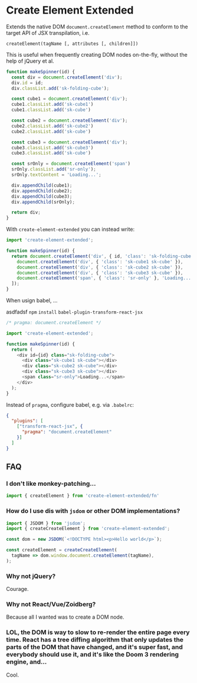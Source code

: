 # Create Element Extended
Extends the native DOM `document.createElement` method to conform to the target API of JSX transpilation, i.e.

`createElement(tagName [, attributes [, children]])`

This is useful when frequently creating DOM nodes on-the-fly, without the help of jQuery et al.

```js
function makeSpinner(id) {
  const div = document.createElement('div');
  div.id = id;
  div.classList.add('sk-folding-cube');

  const cube1 = document.createElement('div');
  cube1.classList.add('sk-cube1')
  cube1.classList.add('sk-cube')

  const cube2 = document.createElement('div');
  cube2.classList.add('sk-cube2')
  cube2.classList.add('sk-cube')

  const cube3 = document.createElement('div');
  cube3.classList.add('sk-cube3')
  cube3.classList.add('sk-cube')

  const srOnly = document.createElement('span')
  srOnly.classList.add('sr-only');
  srOnly.textContent = 'Loading...';

  div.appendChild(cube1);
  div.appendChild(cube2);
  div.appendChild(cube3);
  div.appendChild(srOnly);

  return div;
}
```

With `create-element-extended` you can instead write:

```js
import 'create-element-extended';

function makeSpinner(id) {
  return document.createElement('div', { id, 'class': 'sk-folding-cube' }, [
    document.createElement('div', { 'class': 'sk-cube1 sk-cube' }),
    document.createElement('div', { 'class': 'sk-cube2 sk-cube' }),
    document.createElement('div', { 'class': 'sk-cube3 sk-cube' }),
    document.createElement('span', { 'class': 'sr-only' }, 'Loading...'),
  ]);
}
```

When usign babel, ...

asdfadsf  `npm` `install` `babel-plugin-transform-react-jsx`

```js
/* pragma: document.createElement */

import 'create-element-extended';

function makeSpinner(id) {
  return (
    <div id={id} class="sk-folding-cube">
      <div class="sk-cube1 sk-cube"></div>
      <div class="sk-cube2 sk-cube"></div>
      <div class="sk-cube3 sk-cube"></div>
      <span class="sr-only">Loading...</span>
    </div>
  );
}
```

Instead of `pragma`, configure babel, e.g. via `.babelrc`:

```json
{
  "plugins": [
    ["transform-react-jsx", {
      "pragma": "document.createElement"
    }]
  ]
}
```


## FAQ
### I don't like monkey-patching...
```js
import { createElement } from 'create-element-extended/fn'
```

### How do I use dis with `jsdom` or other DOM implementations?
```js
import { JSDOM } from 'jsdom';
import { createCreateElement } from 'create-element-extended';

const dom = new JSDOM(`<!DOCTYPE html><p>Hello world</p>`);

const createElement = createCreateElement(
  tagName => dom.window.document.createElement(tagName),
);
```


### Why not jQuery?
Courage.

### Why not React/Vue/Zoidberg?
Because all I wanted was to create a DOM node.

### LOL, the DOM is way to slow to re-render the entire page every time. React has a tree diffing algorithm that only updates the parts of the DOM that have changed, and it's super fast, and everybody should use it, and it's like the Doom 3 rendering engine, and...
Cool.
